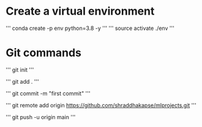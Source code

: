 # Create a virtual environment

'''
conda create -p env python=3.8 -y
'''
'''
source activate ./env
'''



# Git commands

'''
git init
'''

'''
git add .
'''

'''
git commit -m "first commit"
'''

'''
git remote add origin https://github.com/shraddhakapse/mlprojects.git
'''

'''
git push -u origin main
'''